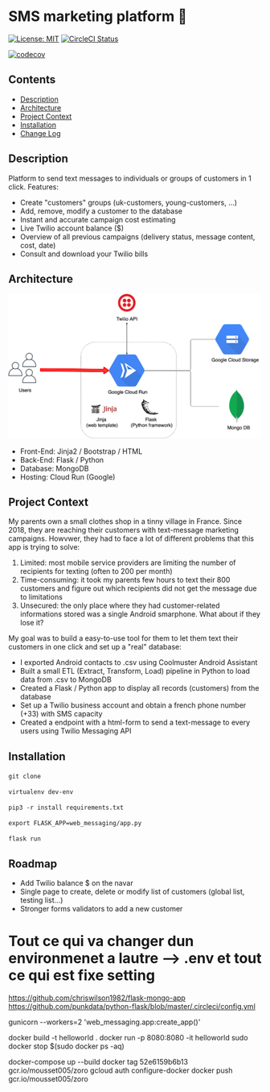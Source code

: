 # SMS marketing platform 📱


[![License: MIT](https://img.shields.io/badge/License-MIT-yellow.svg)](https://opensource.org/licenses/MIT)
[![CircleCI Status](https://circleci.com/gh/Pierre-Alexandre35/messaging-service-mousset.svg?style=shield&circle-token=:circle-token)](https://circleci.com/gh/Pierre-Alexandre35/messaging-service-mousset)

[![codecov](https://codecov.io/gh/Pierre-Alexandre35/messaging-service-mousset/branch/main/graph/badge.svg?token=2O5LYO9M7G)](https://codecov.io/gh/Pierre-Alexandre35/messaging-service-mousset)

## Contents
- [Description](#Description)
- [Architecture](#Architecture)
- [Project Context](#Project-Context)
- [Installation](#Installation)
- [Change Log](CHANGELOG.md)


## Description
Platform to send text messages to individuals or groups of customers in 1 click. Features:
- Create "customers" groups (uk-customers, young-customers, ...)
- Add, remove, modify a customer to the database 
- Instant and accurate campaign cost estimating 
- Live Twilio account balance ($)
- Overview of all previous campaigns (delivery status, message content, cost, date)
- Consult and download your Twilio bills 



## Architecture

![alt text](docs/architecture.png)
<br />
- Front-End: Jinja2 / Bootstrap / HTML
- Back-End: Flask / Python 
- Database: MongoDB 
- Hosting: Cloud Run (Google)




## Project Context
My parents own a small clothes shop in a tinny village in France. Since 2018, they are reaching their customers with text-message marketing campaigns. Howvwer, they had to face a lot of different problems that this app is trying to solve:
1) Limited: most mobile service providers are limiting the number of recipients for texting (often to 200 per month)
2) Time-consuming: it took my parents few hours to text their 800 customers and figure out which recipients did not get the message due to limitations
3) Unsecured: the only place where they had customer-related informations stored was a single Android smarphone. What about if they lose it? 

My goal was to build a easy-to-use tool for them to let them text their customers in one click and set up a "real" database:
- I exported Android contacts to .csv using Coolmuster Android Assistant
- Built a small ETL (Extract, Transform, Load) pipeline in Python to load data from .csv to MongoDB 
- Created a Flask / Python app to display all records (customers) from the database 
- Set up a Twilio business account and obtain a french phone number (+33) with SMS capacity
- Created a endpoint with a html-form to send a text-message to every users using Twilio Messaging API 


## Installation 
```git clone```
<br>

```virtualenv dev-env```
<br>

```pip3 -r install requirements.txt```
<br>

```export FLASK_APP=web_messaging/app.py```
<br>

```flask run```


## Roadmap
- Add Twilio balance $ on the navar  
- Single page to create, delete or modify list of customers (global list, testing list...)
- Stronger forms validators to add a new customer 


# Tout ce qui va changer dun environmenet a lautre --> .env et tout ce qui est fixe setting


https://github.com/chriswilson1982/flask-mongo-app
https://github.com/punkdata/python-flask/blob/master/.circleci/config.yml


gunicorn --workers=2 'web_messaging.app:create_app()'




docker build -t helloworld .
docker run -p 8080:8080 -it helloworld
sudo docker stop $(sudo docker ps -aq)


docker-compose up --build
docker tag 52e6159b6b13 gcr.io/mousset005/zoro
gcloud auth configure-docker
docker push gcr.io/mousset005/zoro